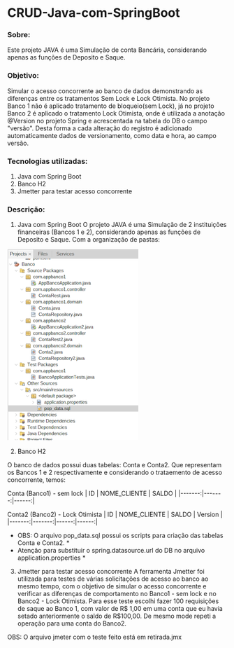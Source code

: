 # CRUD-Java-com-SpringBoot

### Sobre:
Este projeto JAVA é uma Simulação de conta Bancária, considerando apenas as funções de Deposito e Saque.

### Objetivo: 
Simular o acesso concorrente ao banco de dados demonstrando as diferenças entre os tratamentos Sem Lock e Lock Otimista. 
No projeto Banco 1 não é aplicado tratamento de bloqueio(sem Lock), já no projeto Banco 2 é aplicado o tratamento Lock Otimista, onde é utilizada a anotação @Version no projeto Spring e acrescentada na tabela do DB o campo "versão". Desta forma a cada alteração do registro é adicionado automaticamente dados de versionamento, como data e hora, ao campo versão.

### Tecnologias utilizadas:
1. Java com Spring Boot
2. Banco H2
3. Jmetter para testar acesso concorrente

### Descrição:
1. Java com Spring Boot
O projeto JAVA é uma Simulação de 2 instituições financeiras (Bancos 1 e 2), considerando apenas as funções de Deposito e Saque. Com a organização de pastas:

![projeto Banco](img/pastas.png)

2. Banco H2

O banco de dados possui duas tabelas: Conta e Conta2. Que representam os Bancos 1 e 2 respectivamente e considerando o trataemento de acesso concorrente, temos:

Conta (Banco1) - sem lock
| ID | NOME_CLIENTE | SALDO |
|-------:|-------:|------:|

Conta2 (Banco2) - Lock Otimista
| ID | NOME_CLIENTE | SALDO | Version |
|-------:|-------:|------:|------:|

* OBS: O arquivo pop_data.sql possui os scripts para criação das tabelas Conta e Conta2. *
* Atenção para substituir o spring.datasource.url do DB no arquivo application.properties *

3. Jmetter para testar acesso concorrente
A ferramenta Jmetter foi utilizada para testes de várias solicitações de acesso ao banco ao mesmo tempo, com o objetivo de simular o acesso concorrente e verificar as diferenças de comportamento no Banco1 - sem lock e no Banco2 - Lock Otimista. Para esse teste escolhi fazer 100 requisições de saque ao Banco 1, com valor de R$ 1,00 em uma conta que eu havia setado anteriormente o saldo de R$100,00. De mesmo mode repeti a operação para uma conta do Banco2.

OBS: O arquivo jmeter com o teste feito está em retirada.jmx








